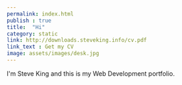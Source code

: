 ```yaml
---
permalink: index.html
publish : true
title:  "Hi"
category: static
link: http://downloads.steveking.info/cv.pdf
link_text : Get my CV
image: assets/images/desk.jpg
---
```


I'm Steve King and this is my Web Development portfolio.
